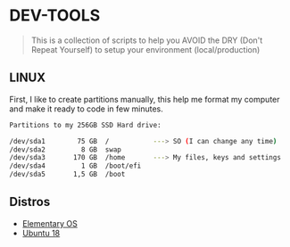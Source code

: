 # DEV-TOOLS

> This is a collection of scripts to help you AVOID the DRY (Don't Repeat Yourself) to setup your environment (local/production)

## LINUX

First, I like to create partitions manually, this help me format my computer and make it ready to code in few minutes.

```bash
Partitions to my 256GB SSD Hard drive:

/dev/sda1        75 GB  /           ---> SO (I can change any time)
/dev/sda2         8 GB  swap
/dev/sda3       170 GB  /home       ---> My files, keys and settings
/dev/sda4         1 GB  /boot/efi
/dev/sda5       1,5 GB  /boot
```

## Distros

- [Elementary OS](https://github.com/huogerac/dev-tools/tree/master/elementaryos5)
- [Ubuntu 18](https://github.com/huogerac/dev-tools/tree/master/ubuntu)
